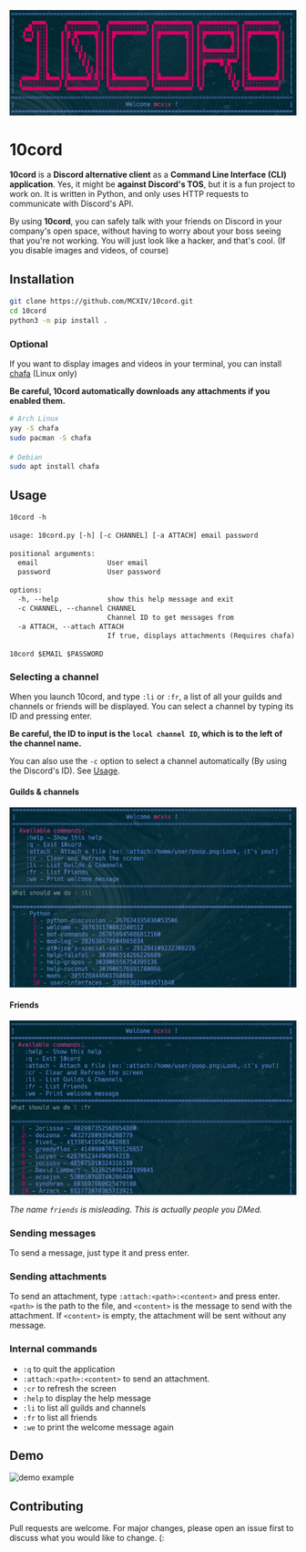 ![Welcome to 10cord](docs/welcome.png "Welcome to 10cord")

# 10cord
**10cord** is a **Discord alternative client** as a **Command Line Interface (CLI) application**.
Yes, it might be **against Discord's TOS**, but it is a fun project to work on. It is written in Python, and only uses HTTP requests to communicate with Discord's API.

By using **10cord**, you can safely talk with your friends on Discord in your company's open space, without having to worry about your boss seeing that you're not working. You will just look like a hacker, and that's cool. (If you disable images and videos, of course)

## Installation
```bash
git clone https://github.com/MCXIV/10cord.git
cd 10cord
python3 -m pip install .
```

### Optional
If you want to display images and videos in your terminal, you can install [chafa](https://github.com/hpjansson/chafa) (Linux only)

**Be careful, 10cord automatically downloads any attachments if you enabled them.**

```bash
# Arch Linux
yay -S chafa
sudo pacman -S chafa

# Debian
sudo apt install chafa
```

## Usage
```
10cord -h

usage: 10cord.py [-h] [-c CHANNEL] [-a ATTACH] email password

positional arguments:
  email                 User email
  password              User password

options:
  -h, --help            show this help message and exit
  -c CHANNEL, --channel CHANNEL
                        Channel ID to get messages from
  -a ATTACH, --attach ATTACH
                        If true, displays attachments (Requires chafa)

10cord $EMAIL $PASSWORD
```

### Selecting a channel
When you launch 10cord, and type `:li` or `:fr`, a list of all your guilds and channels or friends will be displayed. You can select a channel by typing its ID and pressing enter.

**Be careful, the ID to input is the `local channel ID`, which is to the left of the channel name.**

You can also use the `-c` option to select a channel automatically (By using the Discord's ID). See [Usage](#usage).

#### Guilds & channels

![channel selection](docs/guilds.png "Channel selection")

#### Friends

![friend selection](docs/friends.png "Friend selection")

*The name `friends` is misleading. This is actually people you DMed.*

### Sending messages
To send a message, just type it and press enter.

### Sending attachments
To send an attachment, type `:attach:<path>:<content>` and press enter. `<path>` is the path to the file, and `<content>` is the message to send with the attachment. If `<content>` is empty, the attachment will be sent without any message.

### Internal commands
- `:q` to quit the application
- `:attach:<path>:<content>` to send an attachment.
- `:cr` to refresh the screen
- `:help` to display the help message
- `:li` to list all guilds and channels
- `:fr` to list all friends
- `:we` to print the welcome message again

## Demo
![demo example](docs/demo.gif "Demo example")

## Contributing
Pull requests are welcome. For major changes, please open an issue first to discuss what you would like to change. (:
